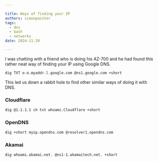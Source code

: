 ```yaml
---

title: Ways of finding your IP
authors: simonpainter
tags:
  - dns
  - bash
  - networks
date: 2024-11-20

---
```


I was chatting with a friend who is doing his AZ-700 and he had found this rather neat way of finding your IP using Google DNS.
<!-- truncate -->
```bash
dig TXT o-o.myaddr.l.google.com @ns1.google.com +short
```

This led us down a rabbit hole to find other similar ways of doing it with DNS.

### Cloudflare

```bash
dig @1.1.1.1 ch txt whoami.Cloudflare +short
```

### OpenDNS

```bash
dig +short myip.opendns.com @resolver1.opendns.com
```

### Akamai

```bash
dig whoami.akamai.net. @ns1-1.akamaitech.net. +short
```
